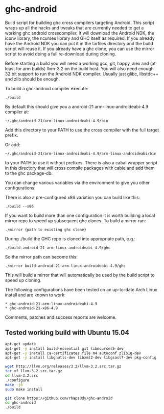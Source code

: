 ghc-android
===========

Build script for building ghc cross compilers targeting Android. This
script wraps up all the hacks and tweaks that are currently needed to
get a working ghc android crosscompiler. It will download the Android
NDK, the iconv library, the ncurses library and GHC itself as
required. If you already have the Android NDK you can put it in the
tarfiles directory and the build script will reuse it. If you already
have a ghc clone, you can use the mirror script to avoid doing a full
re-download during cloning.

Before starting a build you will need a working gcc, git, happy, alex
and (at least for arm builds) llvm-3.2 on the build host. You will also
need enough 32 bit support to run the Android NDK compiler. Usually
just glibc, libstdc++ and zlib should be enough.

To build a ghc-android compiler execute:

    ./build

By default this should give you a android-21 arm-linux-androideabi-4.9
compiler at:

    ~/.ghc/android-21/arm-linux-androideabi-4.9/bin

Add this directory to your PATH to use the cross compiler with the
full target prefix.

Or add:

    ~/.ghc/android-21/arm-linux-androideabi-4.9/arm-linux-androideabi/bin

to your PATH to use it without prefixes. There is also a cabal wrapper
script in this directory that will cross compile packages with cable
and add them to the ghc package-db.

You can change various variables via the environment to give you other
configurations.

There is also a pre-configured x86 variation you can build like this:

    ./build --x86

If you want to build more than one configuration it is worth building
a local mirror repo to speed up subsequent ghc clones. To build a
mirror run:

    ./mirror {path to existing ghc clone}
    
During ./build the GHC repo is cloned into appropriate path, e.g.:

    ./build-android-21-arm-linux-androideabi-4.9/ghc
    
So the mirror path can become this:

    ./mirror build-android-21-arm-linux-androideabi-4.9/ghc

This will build a mirror that will automatically be used by the build
script to speed up cloning.

The following configurations have been tested on an up-to-date Arch
Linux install and are known to work:

    * ghc-android-21-arm-linux-androideabi-4.9
    * ghc-android-21-x86-4.9

Comments, patches and success reports are welcome.

## Tested working build with Ubuntu 15.04

```sh
apt-get update
apt-get -y install build-essential git libncurses5-dev
apt-get -y install ca-certificates file m4 autoconf zlib1g-dev
apt-get -y install libgnutls-dev libxml2-dev libgsasl7-dev pkg-config

wget http://llvm.org/releases/3.2/llvm-3.2.src.tar.gz
tar xf llvm-3.2.src.tar.gz
cd llvm-3.2.src
./configure
make -j6
sudo make install

git clone https://github.com/rhaps0dy/ghc-android
cd ghc-android
./build
```
